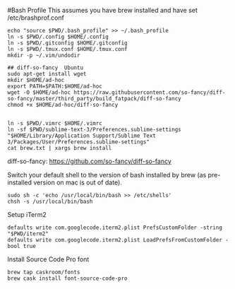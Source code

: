 #Bash Profile
This assumes you have brew installed and have set /etc/brashprof.conf

```shell
echo "source $PWD/.bash_profile" >> ~/.bash_profile
ln -s $PWD/.config $HOME/.config
ln -s $PWD/.gitconfig $HOME/.gitconfig
ln -s $PWD/.tmux.conf $HOME/.tmux.conf
mkdir -p ~/.vim/undodir

## diff-so-fancy  Ubuntu
sudo apt-get install wget
mkdir $HOME/ad-hoc
export PATH=$PATH:$HOME/ad-hoc
wget -O $HOME/ad-hoc https://raw.githubusercontent.com/so-fancy/diff-so-fancy/master/third_party/build_fatpack/diff-so-fancy
chmod +x $HOME/ad-hoc/diff-so-fancy


ln -s $PWD/.vimrc $HOME/.vimrc
ln -sf $PWD/sublime-text-3/Preferences.sublime-settings "$HOME/Library/Application Support/Sublime Text 3/Packages/User/Preferences.sublime-settings"
cat brew.txt | xargs brew install
```

diff-so-fancy: https://github.com/so-fancy/diff-so-fancy

Switch your default shell to the version of bash installed by brew (as pre-installed version on mac is out of date).
```shell
sudo sh -c 'echo /usr/local/bin/bash >> /etc/shells'
chsh -s /usr/local/bin/bash
```

Setup iTerm2
```shell
defaults write com.googlecode.iterm2.plist PrefsCustomFolder -string "$PWD/iterm2"
defaults write com.googlecode.iterm2.plist LoadPrefsFromCustomFolder -bool true
```

Install Source Code Pro font
```shell
brew tap caskroom/fonts
brew cask install font-source-code-pro
```
